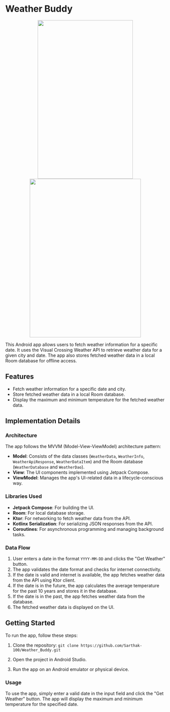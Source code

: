 # Weather Buddy
<p align="center">
  <img src="https://github.com/Sarthak-100/Weather_Buddy/assets/82911845/9298f486-56c4-477a-8f76-ec4ae599e274" width="300" height="500">
  <img src="https://github.com/Sarthak-100/Weather_Buddy/assets/82911845/b6b45a5f-e632-430d-b260-c4457cb168df" width="350" height="500">
</p>


This Android app allows users to fetch weather information for a specific date. It uses the Visual Crossing Weather API to retrieve weather data for a given city and date. The app also stores fetched weather data in a local Room database for offline access.

## Features

- Fetch weather information for a specific date and city.
- Store fetched weather data in a local Room database.
- Display the maximum and minimum temperature for the fetched weather data.

## Implementation Details

### Architecture

The app follows the MVVM (Model-View-ViewModel) architecture pattern:

- **Model**: Consists of the data classes (`WeatherData`, `WeatherInfo`, `WeatherApiResponse`, `WeatherDataItem`) and the Room database (`WeatherDatabase` and `WeatherDao`).
- **View**: The UI components implemented using Jetpack Compose.
- **ViewModel**: Manages the app's UI-related data in a lifecycle-conscious way.

### Libraries Used

- **Jetpack Compose**: For building the UI.
- **Room**: For local database storage.
- **Ktor**: For networking to fetch weather data from the API.
- **Kotlinx Serialization**: For serializing JSON responses from the API.
- **Coroutines**: For asynchronous programming and managing background tasks.

### Data Flow

1. User enters a date in the format `YYYY-MM-DD` and clicks the "Get Weather" button.
2. The app validates the date format and checks for internet connectivity.
3. If the date is valid and internet is available, the app fetches weather data from the API using Ktor client.
4. If the date is in the future, the app calculates the average temperature for the past 10 years and stores it in the database.
5. If the date is in the past, the app fetches weather data from the database.
6. The fetched weather data is displayed on the UI.
   
## Getting Started

To run the app, follow these steps:

1. Clone the repository: `git clone https://github.com/Sarthak-100/Weather_Buddy.git`

2. Open the project in Android Studio.
3. Run the app on an Android emulator or physical device.

### Usage

To use the app, simply enter a valid date in the input field and click the "Get Weather" button. The app will display the maximum and minimum temperature for the specified date.
